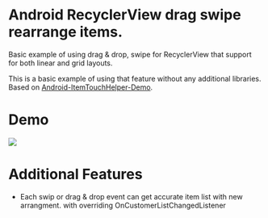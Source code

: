 # Android RecyclerView drag swipe rearrange items.
Basic example of using  drag &amp; drop, swipe for RecyclerView that support for both linear and grid layouts.

This is a basic example of using that feature without any additional libraries. Based on [Android-ItemTouchHelper-Demo](https://github.com/iPaulPro/Android-ItemTouchHelper-Demo).

# Demo
![](https://media.giphy.com/media/69zK7TUzo9DObCFfmV/giphy.gif)

# Additional Features
* Each swip or drag & drop event can get accurate item list with new arrangment. 
with overriding OnCustomerListChangedListener





